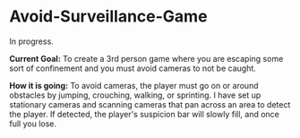 # Avoid-Surveillance-Game

In progress.

**Current Goal:** To create a 3rd person game where you are escaping some sort of confinement and you must avoid cameras to not be caught.

**How it is going:** To avoid cameras, the player must go on or around obstacles by jumping, crouching, walking, or
sprinting.  I have set up stationary cameras and scanning cameras that pan across an area to detect the player.  If detected, the player's
suspicion bar will slowly fill, and once full you lose.
